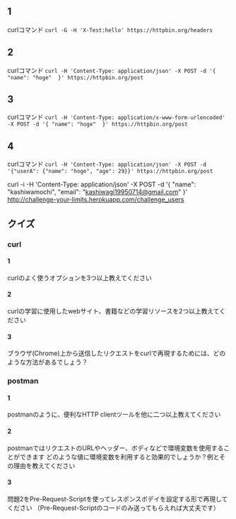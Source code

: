 ## 1

curlコマンド
`curl -G -H 'X-Test:hello' https://httpbin.org/headers`

## 2

curlコマンド
`curl -H 'Content-Type: application/json' -X POST -d '{ "name": "hoge"  }' https://httpbin.org/post`

## 3

curlコマンド
`curl -H 'Content-Type: application/x-www-form-urlencoded' -X POST -d '{ "name": "hoge"  }' https://httpbin.org/post`

## 4

curlコマンド
`curl -H 'Content-Type: application/json' -X POST -d '{"userA": {"name": "hoge", "age": 29}}' https://httpbin.org/post`

curl -i -H 'Content-Type: application/json' -X POST -d '{ "name": "kashiwamochi", "email": "kashiwagi19950714@gmail.com" }' http://challenge-your-limits.herokuapp.com/challenge_users 

## クイズ

### curl

#### 1
curlのよく使うオプションを3つ以上教えてください

#### 2
curlの学習に使用したwebサイト、書籍などの学習リソースを2つ以上教えてください

#### 3
ブラウザ(Chrome)上から送信したリクエストをcurlで再現するためには、どのような方法があるでしょう？

### postman

#### 1
postmanのように、便利なHTTP clientツールを他に二つ以上教えてください

#### 2
postmanではリクエストのURLやヘッダー、ボディなどで環境変数を使用することができます
どのような値に環境変数を利用すると効果的でしょうか？例とその理由を教えてください

#### 3
問題2をPre-Request-Scriptを使ってレスポンスボデイを設定する形で再現してください
（Pre-Request-Scriptのコードのみ送ってもらえれば大丈夫です）
